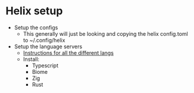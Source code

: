 # Helix setup
- Setup the configs
	- This generally will just be looking and copying the helix config.toml to ~/.config/helix 
- Setup the language servers
	- [Instructions for all the different langs](https://github.com/helix-editor/helix/wiki/How-to-install-the-default-language-servers)
	- Install:
		- Typescript
		- Biome
		- Zig
		- Rust
